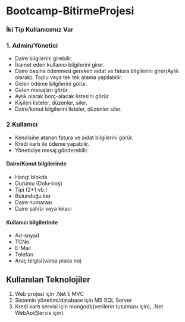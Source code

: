 # Bootcamp-BitirmeProjesi


### İki Tip Kullanıcımız Var

### 1. Admin/Yönetici
- Daire bilgilerini girebilir.
- İkamet eden kullanıcı bilgilerini girer.
- Daire başına ödenmesi gereken aidat ve fatura bilgilerini girer(Aylık olarak). Toplu veya tek tek atama yapılabilir.
- Gelen ödeme bilgilerini görür.
- Gelen mesajları görür.
- Aylık olarak borç-alacak listesini görür.
- Kişileri listeler, düzenler, siler.
- Daire/konut bilgilerini listeler, düzenler siler.

### 2.Kullanıcı
- Kendisine atanan fatura ve aidat bilgilerini görür.
- Kredi kartı ile ödeme yapabilir.
- Yöneticiye mesaj gönderebilir.

#### Daire/Konut bilgilerinde
- Hangi blokda
- Durumu (Dolu-boş)
- Tipi (2+1 vb.)
- Bulunduğu kat
- Daire numarası
- Daire sahibi veya kiracı
#### Kullanıcı bilgilerinde
- Ad-soyad
- TCNo
- E-Mail
- Telefon
- Araç bilgisi(varsa plaka no)

## Kullanılan Teknolojiler
1. Web projesi için .Net 5 MVC
2. Sistemin yönetimi/database için MS SQL Server
3. Kredi kartı servisi için mongodb(verilerin tutulması için), .Net WebApi(Servis için).
